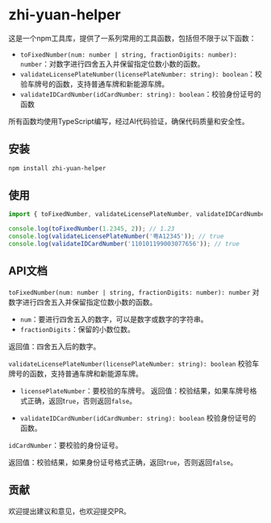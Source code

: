 # zhi-yuan-helper

这是一个npm工具库，提供了一系列常用的工具函数，包括但不限于以下函数：

- `toFixedNumber(num: number | string, fractionDigits: number): number`：对数字进行四舍五入并保留指定位数小数的函数。
- `validateLicensePlateNumber(licensePlateNumber: string): boolean`：校验车牌号的函数，支持普通车牌和新能源车牌。
- `validateIDCardNumber(idCardNumber: string): boolean`：校验身份证号的函数

所有函数均使用TypeScript编写，经过AI代码验证，确保代码质量和安全性。

## 安装
```bash
npm install zhi-yuan-helper
```

## 使用
```typescript
import { toFixedNumber, validateLicensePlateNumber, validateIDCardNumber } from 'zhi-yuan-helper';

console.log(toFixedNumber(1.2345, 2)); // 1.23
console.log(validateLicensePlateNumber('粤A12345')); // true
console.log(validateIDCardNumber('110101199003077656')); // true
```

## API文档
`toFixedNumber(num: number | string, fractionDigits: number): number`
对数字进行四舍五入并保留指定位数小数的函数。

- `num`：要进行四舍五入的数字，可以是数字或数字的字符串。
- `fractionDigits`：保留的小数位数。

返回值：四舍五入后的数字。

`validateLicensePlateNumber(licensePlateNumber: string): boolean`
校验车牌号的函数，支持普通车牌和新能源车牌。

- `licensePlateNumber`：要校验的车牌号。
返回值：校验结果，如果车牌号格式正确，返回t`rue`，否则返回`false`。

- `validateIDCardNumber(idCardNumber: string): boolean`
校验身份证号的函数。

`idCardNumber`：要校验的身份证号。

返回值：校验结果，如果身份证号格式正确，返回t`rue`，否则返回`false`。


## 贡献
欢迎提出建议和意见，也欢迎提交PR。